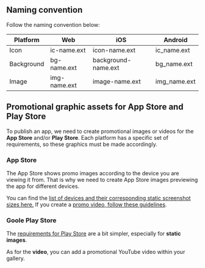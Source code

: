 ## Naming convention

Follow the naming convention below:

| **Platform**        | **Web**             | **iOS**                     | **Android**               |
| ------------------- | ------------------- | --------------------------- | ------------------------  |
| Icon                | ic-name.ext         | icon-name.ext               | ic_name.ext               |
| Background          | bg-name.ext         | background-name.ext         | bg_name.ext               |
| Image               | img-name.ext        | image-name.ext              | img_name.ext              |


## Promotional graphic assets for App Store and Play Store

To publish an app, we need to create promotional images or videos for the **App Store** and/or **Play Store**. Each platform has a specific set of requirements, so these graphics must be made accordingly.

### App Store

The App Store shows promo images according to the device you are viewing it from. That is why we need to create App Store images previewing the app for different devices. 

You can find the [list of devices and their corresponding static screenshot sizes here.](https://help.apple.com/app-store-connect/#/devd274dd925) 
If you create a [promo video, follow these guidelines](https://help.apple.com/app-store-connect/#/dev4e413fcb8). 

### Goole Play Store

The [requirements for Play Store](https://support.google.com/googleplay/android-developer/answer/1078870?hl=en) are a bit simpler, especially for **static images**.

As for the **video**, you can add a promotional YouTube video within your gallery.
